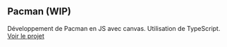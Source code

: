 ## Pacman (WIP)
Développement de Pacman en JS avec canvas. Utilisation de TypeScript.
[Voir le projet](https://thomas-hiron.github.io/pacman/)

